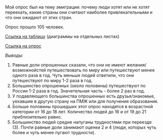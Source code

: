 Мой опрос был на тему эмиграции: почему люди хотят или не хотят переехать, какие страны они считают наиболее привлекательными и что они ожидают от этих стран.

Опрос прошло 105 человек.

[Ссылка на таблицу](https://docs.google.com/spreadsheets/d/1OmnaDiE2YXKB6UGYjlJZT-0i-YEbxZWijavnJNcne_M/edit?usp=sharing) (диаграммы на отдельных листах)

[Ссылка на опрос](https://docs.google.com/forms/d/e/1FAIpQLSfnmVBj7vKQ7tzdTuY8L_LYtxw1NvidxyzKIAMaXWhCF8zyMg/viewform?usp=sf_link)

*Выводы:*

1. Равные доли опрошенных сказали, что они не имеют желания/возможнойстей путешествовать по миру или путешествуют менее одного раза в год. Чуть меньше людей ответили, что они путешествуют по миру 1-2 раза в год.
2. Большинство опрошенных (около половины) путешествуют по России 1-2 раза в год. Значетельная часть - более 2 раз в год.
3. У подавляющего большинства опрошенных есть друзья/знакомые, уехавшие в другую страну на ПМЖ или для получения образования.
4. Больше половины прошедших этот опрос находятся в возрастной категории от 16 до 18 лет. Количество людей до 16 и от 19 до 21 приблизительно равно.
5. Большинство людей средне напуганы трудностями при переезде (3). Почти равные доли занимают оценки 2 и 4 (люди, которых чуть более и чуть менее пугают трудности).
